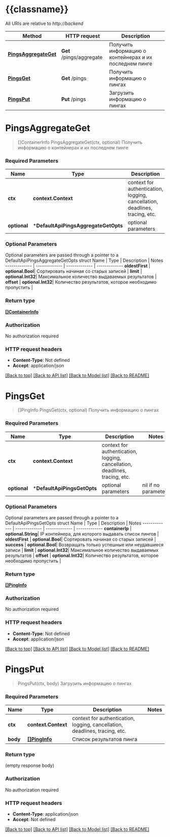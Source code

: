 # {{classname}}

All URIs are relative to *http://backend*

Method | HTTP request | Description
------------- | ------------- | -------------
[**PingsAggregateGet**](DefaultApi.md#PingsAggregateGet) | **Get** /pings/aggregate | Получить информацию о контейнерах и их последнем пинге
[**PingsGet**](DefaultApi.md#PingsGet) | **Get** /pings | Получить информацию о пингах
[**PingsPut**](DefaultApi.md#PingsPut) | **Put** /pings | Загрузить информацию о пингах

# **PingsAggregateGet**
> []ContainerInfo PingsAggregateGet(ctx, optional)
Получить информацию о контейнерах и их последнем пинге

### Required Parameters

Name | Type | Description  | Notes
------------- | ------------- | ------------- | -------------
 **ctx** | **context.Context** | context for authentication, logging, cancellation, deadlines, tracing, etc.
 **optional** | ***DefaultApiPingsAggregateGetOpts** | optional parameters | nil if no parameters

### Optional Parameters
Optional parameters are passed through a pointer to a DefaultApiPingsAggregateGetOpts struct
Name | Type | Description  | Notes
------------- | ------------- | ------------- | -------------
 **oldestFirst** | **optional.Bool**| Сортировать начиная со старых записей | 
 **limit** | **optional.Int32**| Максимальное количество выдаваемых результатов | 
 **offset** | **optional.Int32**| Количество результатов, которое необходимо пропустить | 

### Return type

[**[]ContainerInfo**](ContainerInfo.md)

### Authorization

No authorization required

### HTTP request headers

 - **Content-Type**: Not defined
 - **Accept**: application/json

[[Back to top]](#) [[Back to API list]](../README.md#documentation-for-api-endpoints) [[Back to Model list]](../README.md#documentation-for-models) [[Back to README]](../README.md)

# **PingsGet**
> []PingInfo PingsGet(ctx, optional)
Получить информацию о пингах

### Required Parameters

Name | Type | Description  | Notes
------------- | ------------- | ------------- | -------------
 **ctx** | **context.Context** | context for authentication, logging, cancellation, deadlines, tracing, etc.
 **optional** | ***DefaultApiPingsGetOpts** | optional parameters | nil if no parameters

### Optional Parameters
Optional parameters are passed through a pointer to a DefaultApiPingsGetOpts struct
Name | Type | Description  | Notes
------------- | ------------- | ------------- | -------------
 **containerIp** | **optional.String**| IP контейнера, для которого выдавать список пингов | 
 **oldestFirst** | **optional.Bool**| Сортировать начиная со старых записей | 
 **success** | **optional.Bool**| Возвращать только успешные или неудавшиеся записи | 
 **limit** | **optional.Int32**| Максимальное количество выдаваемых результатов | 
 **offset** | **optional.Int32**| Количество результатов, которое необходимо пропустить | 

### Return type

[**[]PingInfo**](PingInfo.md)

### Authorization

No authorization required

### HTTP request headers

 - **Content-Type**: Not defined
 - **Accept**: application/json

[[Back to top]](#) [[Back to API list]](../README.md#documentation-for-api-endpoints) [[Back to Model list]](../README.md#documentation-for-models) [[Back to README]](../README.md)

# **PingsPut**
> PingsPut(ctx, body)
Загрузить информацию о пингах

### Required Parameters

Name | Type | Description  | Notes
------------- | ------------- | ------------- | -------------
 **ctx** | **context.Context** | context for authentication, logging, cancellation, deadlines, tracing, etc.
  **body** | [**[]PingInfo**](PingInfo.md)| Список результатов пинга | 

### Return type

 (empty response body)

### Authorization

No authorization required

### HTTP request headers

 - **Content-Type**: application/json
 - **Accept**: Not defined

[[Back to top]](#) [[Back to API list]](../README.md#documentation-for-api-endpoints) [[Back to Model list]](../README.md#documentation-for-models) [[Back to README]](../README.md)

